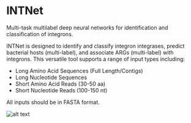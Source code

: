 INTNet
=====
Multi-task multilabel deep neural networks for identification and classification of integrons.

INTNet is designed to identify and classify integron integrases, predict bacterial hosts (multi-label), and associate ARGs (multi-label) with integrons. This versatile tool supports a range of input types including:
* Long Amino Acid Sequences (Full Length/Contigs)
* Long Nucleotide Sequences
* Short Amino Acid Reads (30-50 aa)
* Short Nucleotide Reads (100-150 nt)

All inputs should be in FASTA format.


![alt text](https://github.com/patience111/INTNet/blob/master/pics/INTNet_workflow.jpg)</br>


